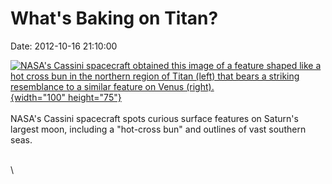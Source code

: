 What\'s Baking on Titan?
========================

Date: 2012-10-16 21:10:00

[![NASA\'s Cassini spacecraft obtained this image of a feature shaped
like a hot cross bun in the northern region of Titan (left) that bears a
striking resemblance to a similar feature on Venus
(right).](http://www.jpl.nasa.gov/images/cassini/20121016/pia16165-th.jpg){width="100"
height="75"}](http://www.jpl.nasa.gov/news/news.cfm?release=2012-326&rn=news.xml&rst=3554)\
\
NASA\'s Cassini spacecraft spots curious surface features on Saturn\'s
largest moon, including a \"hot-cross bun\" and outlines of vast
southern seas.

\
\
